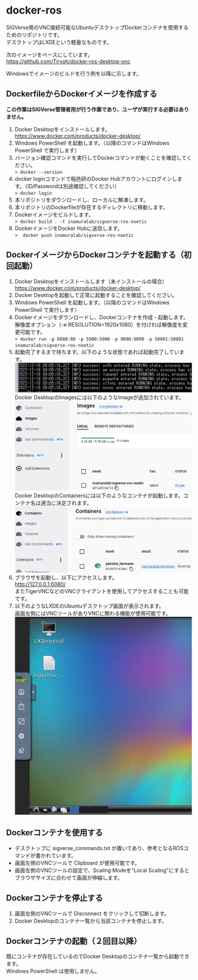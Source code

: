 # docker-ros

SIGVerse用のVNC接続可能なUbuntuデスクトップDockerコンテナを使用するためのリポジトリです。  
デスクトップはLXDEという軽量なものです。

次のイメージをベースにしています。  
https://github.com/Tiryoh/docker-ros-desktop-vnc

Windowsでイメージのビルドを行う例を以降に示します。

## DockerfileからDockerイメージを作成する

**この作業はSIGVerse管理者用が行う作業であり、ユーザが実行する必要はありません。**

1. Docker Desktopをインストールします。  
https://www.docker.com/products/docker-desktop/
1. Windows PowerShell を起動します。（以降のコマンドはWindows PowerShell で実行します）
1. バージョン確認コマンドを実行してDockerコマンドが動くことを確認してください。  
`> docker --version`
1. docker loginコマンドで稲邑研のDocker Hubアカウントにログインします。（ID/Passwordは別途確認してください）  
`> docker login`
1. 本リポジトリをダウンロードし、ローカルに解凍します。
1. 本リポジトリのDockerfileが存在するディレクトリに移動します。
1. Dockerイメージをビルドします。  
`> docker build . -t inamuralab/sigverse-ros-noetic`
1. DockerイメージをDocker Hubに送信します。  
`>  docker push inamuralab/sigverse-ros-noetic`

## DockerイメージからDockerコンテナを起動する（初回起動）

1. Docker Desktopをインストールします（未インストールの場合）  
https://www.docker.com/products/docker-desktop/
1. Docker Desktopを起動して正常に起動することを確認してください。
1. Windows PowerShell を起動します。（以降のコマンドはWindows PowerShell で実行します）
1. Dockerイメージをダウンロードし、Dockerコンテナを作成・起動します。  
解像度オプション（-e RESOLUTION=1920x1080）を付ければ解像度を変更可能です。  
`> docker run -p 6080:80 -p 5900:5900 -p 9090:9090 -p 50001:50001 inamuralab/sigverse-ros-noetic`
1. 起動完了するまで待ちます。以下のような状態であれば起動完了しています。
![create-container](images/create-container.png "Create Container")  
Docker DesktopのImagesには以下のようなImageが追加されています。  
![docker-desktop-images](images/docker-desktop-images.png "Docker Desktop Images")  
Docker DesktopのContainersには以下のようなコンテナが起動します。コンテナ名は適当に決定されます。  
![docker-desktop-containers](images/docker-desktop-containers.png "Docker Desktop Containers")  
1. ブラウザを起動し、以下にアクセスします。  
http://127.0.0.1:6080/  
またTigerVNCなどのVNCクライアントを使用してアクセスすることも可能です。
1. 以下のようなLXDEのUbuntuデスクトップ画面が表示されます。  
画面左側にはVNCツールがありVNCに関わる機能が使用可能です。  
![vnc-desktop](images/vnc-desktop.png "VNC Window")  

## Dockerコンテナを使用する

+ デスクトップに sigverse_commands.txt が置いてあり、参考となるROSコマンドが書かれています。
+ 画面左側のVNCツールで Clipboard が使用可能です。
+ 画面左側のVNCツールの設定で、Scaling Modeを"Local Scaling"にするとブラウザサイズに合わせて画面が伸縮します。

## Dockerコンテナを停止する
1. 画面左側のVNCツールで Disconnect をクリックして切断します。
1. Docker Desktopのコンテナ一覧から当該コンテナを停止します。

## Dockerコンテナの起動（２回目以降）

既にコンテナが存在しているのでDocker Desktopのコンテナ一覧から起動できます。  
Windows PowerShell は使用しません。
